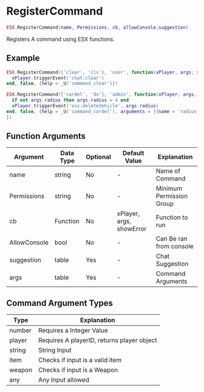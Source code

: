 # RegisterCommand

```lua
ESX.RegisterCommand(name, Permissions, cb, allowConsole,suggestion)
```

Registers A command using ESX functions.

## Example

```lua
ESX.RegisterCommand({'clear', 'cls'}, 'user', function(xPlayer, args, showError)
  xPlayer.triggerEvent('chat:clear')
end, false, {help = _U('command_clear')})
```

```lua
ESX.RegisterCommand({'cardel', 'dv'}, 'admin', function(xPlayer, args, showError)
  if not args.radius then args.radius = 4 end
  xPlayer.triggerEvent('esx:deleteVehicle', args.radius)
end, false, {help = _U('command_cardel'), arguments = {{name = 'radius', help = _U('command_cardel_radius'), type = 'any'}}
})
```

## Function Arguments

| **Argument** | **Data Type** | **Optional** | **Default Value**        | **Explanation**          |
| ------------ | ------------- | ------------ | ------------------------ | ------------------------ |
| name         | string        | No           | -                        | Name of Command          |
| Permissions  | string        | No           | -                        | Minimum Permission Group |
| cb           | Function      | No           | xPlayer, args, showError | Function to run          |
| AllowConsole | bool          | No           | -                        | Can Be ran from console  |
| suggestion   | table         | Yes          | -                        | Chat Suggestion          |
| args         | table         | Yes          | -                        | Command Arguments        |

## Command Argument Types

| **Type** | **Explanation**                            |
| -------- | ------------------------------------------ |
| number   | Requires a Integer Value                   |
| player   | Requires A playerID, returns player object |
| string   | String Input                               |
| item     | Checks if input is a valid item            |
| weapon   | Checks if input is a Weapon                |
| any      | Any Input allowed                          |
